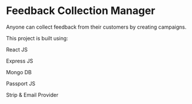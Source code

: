 # Feedback Collection Manager
Anyone can collect feedback from their customers by creating campaigns.

This project is built using:

React JS

Express JS

Mongo DB

Passport JS

Strip & Email Provider

